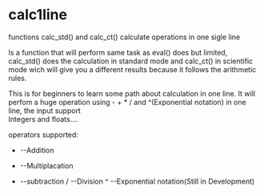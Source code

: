 # calc1line
functions calc_std() and calc_ct()   calculate operations in one sigle line
 
Is a function that will perform same task as eval() does but limited, 
calc_std() does the calculation in standard mode and calc_ct() in scientific mode wich 
will give you a different results because it follows the arithmetic rules. 

This is for beginners to learn some path about calculation in one line. 
It will perfom a huge operation using - + * / and ^(Exponential notation) in one line, the input support  
Integers and floats....

operators supported:
+ --Addition
* --Multiplacation
- --subtraction
/ --Division
^ --Exponential notation(Still in Development)


